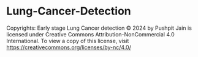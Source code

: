 # Lung-Cancer-Detection
Copyrights:
Early stage Lung Cancer detection © 2024 by Pushpit Jain is licensed under Creative Commons Attribution-NonCommercial 4.0 International. To view a copy of this license, visit https://creativecommons.org/licenses/by-nc/4.0/
